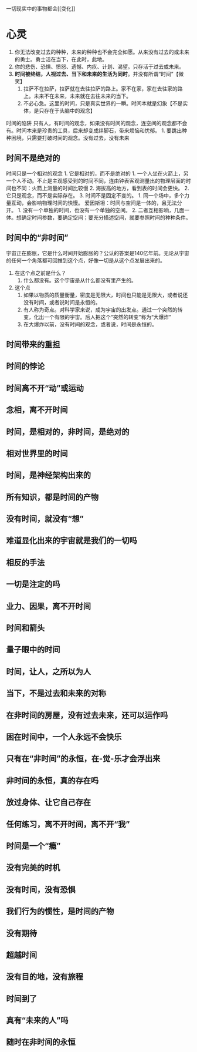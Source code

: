 一切现实中的事物都会[[变化]] 

# 心灵

1. 你无法改变过去的种种，未来的种种也不会完全如愿。从来没有过去的或未来的勇士。勇士活在当下，在此时，此地。
2. 你的悲伤、恐惧、愤怒、遗憾、内疚、计划、渴望。只存活于过去或未来。
3. **时间被终结，人视过去、当下和未来的生活为同时**。并没有所谓“时间”【微笑】
	1. 拉萨不在拉萨，拉萨就在去往拉萨的路上。家不在家，家在去往家的路上。未来不在未来，未来就在去往未来的当下。
	2. 不必心急。这里的时间，只是真实世界的一瞬。时间本就是幻象【不是实体，是只存在于头脑中的观念】

时间的陷阱
只有人，有时间的观念，如果没有时间的观念，连空间的观念都不会有。时间本来是珍贵的工具，后来却变成绊脚石，带来烦恼和忧郁。
	1. 要跳出种种困境，只需要打破时间的观念。没有过去，没有未来

## 时间不是绝对的
时间只是一个相对的观念
	1. 它是相对的，而不是绝对的
		1. 一个人坐在火箭上，另一个人不动。不止是主观感受到的时间不同，连由钟表客观测量出的物理层面的时间也不同：火箭上测量的时间比较慢
		2. 海拔高的地方，看到表的时间会更快。
	2. 它只是观念，而不是实际存在。
	3. 时间不是固定不变的。
		1. 同一个场中，多个力量互动，会影响物理时间的快慢。
爱因斯坦：时间与空间是一体的，且无法分开。
	1. 没有一个单独的时间，也没有一个单独的空间。
	2. 二者互相影响，几面一体。想确定时间参数，要确定空间；要充分描述空间，就要参照时间的种种条件。
## 时间中的“非时间”
宇宙正在膨胀，它是什么时间开始膨胀的？公认的答案是140亿年前。无论从宇宙的任何一个角落都可回推到这个点，好像一切是从这个点发展出来的。
1. 在这个点之前是什么？
	1. 什么都没有。这个宇宙是从什么都没有里产生的。
2. 这个点
	1. 如果以物质的质量衡量，密度是无限大，时间也只能是无限大，或者说还没有时间，或者说时间是永恒的。
	2. 有人称为奇点。对科学家来说，成为宇宙的出发点。通过一个突然的转变，化出一个有限的宇宙。后人把这个“突然的转变”称为“大爆炸”
	3. 在大爆炸以前，没有时间的观念，或者说，时间是永恒的。
## 时间带来的重担

## 时间的悖论

## 时间离不开“动”或运动

## 念相，离不开时间

## 时间，是相对的，非时间，是绝对的

## 相对世界里的时间

## 时间，是神经架构出来的

## 所有知识，都是时间的产物

## 没有时间，就没有“想”

## 难道显化出来的宇宙就是我们的一切吗

## 相反的手法

## 一切是注定的吗

## 业力、因果，离不开时间

## 时间和箭头

## 量子眼中的时间

## 时间，让人，之所以为人

## 当下，不是过去和未来的对称

## 在非时间的房屋，没有过去未来，还可以运作吗


## 困在时间中，一个人永远不会快乐

## 只有在“非时间”的永恒，在-觉-乐才会浮出来

## 非时间的永恒，真的存在吗

## 放过身体、让它自己存在

## 任何练习，离不开时间，离不开“我”

## 时间是一个“瘾”

## 没有完美的时机

## 没有时间，没有恐惧

## 我们行为的惯性，是时间的产物

## 没有期待

## 超越时间

## 没有目的地，没有旅程

## 时间到了

## 真有“未来的人”吗

## 随时在非时间的永恒
